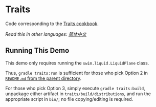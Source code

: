# Traits

Code corresponding to the [Traits cookbook](https://swimos.org/tutorials/traits/).

*Read this in other languages: [简体中文](README.zh-cn.md)*

## Running This Demo

This demo only requires running the `swim.liquid.LiquidPlane` class.

Thus, `gradle traits:run` is sufficient for those who pick Option 2
in [`README.md` from the parent directory](../README.md).

For those who pick Option 3, simply execute `gradle traits:build`, unpackage either artifact
in `traits/build/distributions`, and run the appropriate script in `bin/`; no file copying/editing is required.
